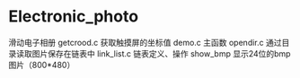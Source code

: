 # Electronic_photo
滑动电子相册
getcrood.c 获取触摸屏的坐标值
demo.c 主函数
opendir.c 通过目录读取图片保存在链表中
link_list.c 链表定义、操作
show_bmp 显示24位的bmp图片（800*480）
